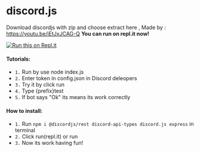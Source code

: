 # discord.js
Download discordjs with zip and choose extract here ,
Made by : https://youtu.be/iEtJxJCAG-Q
**You can run on repl.it now!**

[![Run this on Repl.it](https://repl.it/badge/github/ChaiyoUs/discordjs)](https://repl.it/github/ChaiyoUs/discordjs)
#### Tutorials:
- `1.` Run by use node index.js
- `2.` Enter token in config.json in Discord deleopers
- `3.` Try it by click run
- `4.` Type {prefix}test
- `5.` If bot says "Ok" its means its work correctly
#### How to install:
- `1.` Run `npm i @discordjs/rest discord-api-types discord.js express` in terminal
- `2.` Click run(repl.it) or run 
- `3.` Now its work having fun!